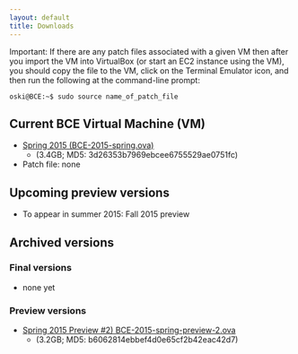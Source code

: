 ```yaml
---
layout: default
title: Downloads
---
```


Important: If there are any patch files associated with a given VM then after you import the VM into VirtualBox (or start an EC2 instance using the VM), you should copy the file to the VM, click on the Terminal Emulator icon, and then run the following at the command-line prompt:

    oski@BCE:~$ sudo source name_of_patch_file

## Current BCE Virtual Machine (VM)

  - [Spring 2015 (BCE-2015-spring.ova)](https://berkeley.box.com/s/2g9x9c3q7qwhb9e4trwc) 
    - (3.4GB; MD5: 3d26353b7969ebcee6755529ae0751fc)
  - Patch file: none

## Upcoming preview versions

  - To appear in summer 2015: Fall 2015 preview

## Archived versions 

### Final versions

  - none yet

### Preview versions

  - [Spring 2015 Preview #2) BCE-2015-spring-preview-2.ova](https://berkeley.box.com/s/a4736ybkl7emdmnleu6f) 
    - (3.2GB; MD5: b6062814ebbef4d0e65cf2b42eac42d7)

